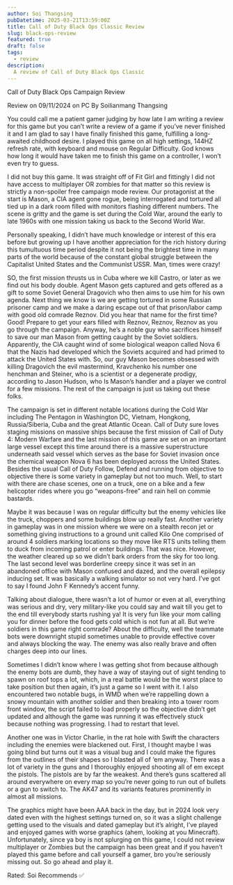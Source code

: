 ```yaml
---
author: Soi Thangsing
pubDatetime: 2025-03-21T13:59:00Z
title: Call of Duty Black Ops Classic Review
slug: black-ops-review
featured: true
draft: false
tags:
  - review
description:
  A review of Call of Duty Black Ops Classic
---
```

Call of Duty Black Ops Campaign Review
 
Review on 09/11/2024 on PC
By Soilianmang Thangsing

You could call me a patient gamer judging by how late I am writing a review for this game but you can’t write a review of a game if you’ve never finished it and I am glad to say I have finally finished this game, fulfilling a long-awaited childhood desire. 
I played this game on all high settings, 144HZ refresh rate, with keyboard and mouse on Regular Difficulty. God knows how long it would have taken me to finish this game on a controller, I won’t even try to guess. 

I did not buy this game. It was straight off of Fit Girl and fittingly I did not have access to multiplayer OR zombies for that matter so this review is strictly a non-spoiler free campaign mode review.
Our protagonist at the start is Mason, a CIA agent gone rogue, being interrogated and tortured all tied up in a dark room filled with monitors flashing different numbers. The scene is gritty and the game is set during the Cold War, around the early to late 1960s with one mission taking us back to the Second World War. 

Personally speaking, I didn’t have much knowledge or interest of this era before but growing up I have another appreciation for the rich history during this tumultuous time period despite it not being the brightest time in many parts of the world because of the constant global struggle between the Capitalist United States and the Communist USSR. Man, times were crazy!

SO, the first mission thrusts us in Cuba where we kill Castro, or later as we find out his body double. Agent Mason gets captured and gets offered as a gift to some Soviet General Dragovich who then aims to use him for his own agenda. 
Next thing we know is we are getting tortured in some Russian prisoner camp and we make a daring escape out of that prison/labor camp with good old comrade Reznov. Did you hear that name for the first time? Good! Prepare to get your ears filled with Reznov, Reznov, Reznov as you go through the campaign. Anyway, he’s a noble guy who sacrifices himself to save our man Mason from getting caught by the Soviet soldiers.
Apparently, the CIA caught wind of some biological weapon called Nova 6 that the Nazis had developed which the Soviets acquired and had primed to attack the United States with. So, our guy Mason becomes obsessed with killing Dragovich the evil mastermind, Kravchenko his number one henchman and Steiner, who is a scientist or a degenerate prodigy, according to Jason Hudson, who Is Mason’s handler and a player we control for a few missions. The rest of the campaign is just us taking out these folks. 

The campaign is set in different notable locations during the Cold War including The Pentagon in Washington DC, Vietnam, Hongkong, Russia/Siberia, Cuba and the great Atlantic Ocean. 
Call of Duty sure loves staging missions on massive ships because the first mission of Call of Duty 4: Modern Warfare and the last mission of this game are set on an important large vessel except this time around there is a massive superstructure underneath said vessel which serves as the base for Soviet invasion once the chemical weapon Nova 6 has been deployed across the United States. 
Besides the usual Call of Duty Follow, Defend and running from objective to objective there is some variety in gameplay but not too much. Well, to start with there are chase scenes, one on a truck, one on a bike and a few helicopter rides where you go “weapons-free” and rain hell on commie bastards.

Maybe it was because I was on regular difficulty but the enemy vehicles like the truck, choppers and some buildings blow up really fast.
Another variety in gameplay was in one mission where we were on a stealth recon jet or something giving instructions to a ground unit called Kilo One comprised of around 4 soldiers marking locations so they move like RTS units telling them to duck from incoming patrol or enter buildings. That was nice. However, the weather cleared up so we didn’t bark orders from the sky for too long. 
The last second level was borderline creepy since it was set in an abandoned office with Mason confused and dazed, and the overall epilepsy inducing set. It was basically a walking simulator so not very hard. I’ve got to say I found John F Kennedy’s accent funny.

Talking about dialogue, there wasn’t a lot of humor or even at all, everything was serious and dry, very military-like you could say and wait till you get to the end till everybody starts rushing ya! It is very fun like your mom calling you for dinner before the food gets cold which is not fun at all. But we’re soldiers in this game right comrade?
About the difficulty, well the teammate bots were downright stupid sometimes unable to provide effective cover and always blocking the way. The enemy was also really brave and often charges deep into our lines.

Sometimes I didn’t know where I was getting shot from because although the enemy bots are dumb, they have a way of staying out of sight tending to spawn on roof tops a lot, which, in a real battle would be the worst place to take position but then again, it’s just a game so I went with it. 
I also encountered two notable bugs, in WMD when we’re rappelling down a snowy mountain with another soldier and then breaking into a tower room front window, the script failed to load properly so the objective didn’t get updated and although the game was running it was effectively stuck because nothing was progressing. I had to restart that level. 

Another one was in Victor Charlie, in the rat hole with Swift the characters including the enemies were blackened out. First, I thought maybe I was going blind but turns out it was a visual bug and I could make the figures from the outlines of their shapes so I blasted all of ‘em anyway.
There was a lot of variety in the guns and I thoroughly enjoyed shooting all of em except the pistols. The pistols are by far the weakest. And there’s guns scattered all around everywhere on every map so you’re never going to run out of bullets or a gun to switch to. The AK47 and its variants features prominently in almost all missions.   

The graphics might have been AAA back in the day, but in 2024 look very dated even with the highest settings turned on, so it was a slight challenge getting used to the visuals and dated gameplay but it’s alright, I’ve played and enjoyed games with worse graphics (ahem, looking at you Minecraft).
Unfortunately, since ya boy is not splurging on this game, I could not review multiplayer or Zombies but the campaign has been great and if you haven’t played this game before and call yourself a gamer, bro you’re seriously missing out. So go ahead and play it. 


Rated: Soi Recommends ✅